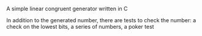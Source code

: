 A simple linear congruent generator written in C

In addition to the generated number, there are tests to check the number: a check on the lowest bits, a series of numbers, a poker test
